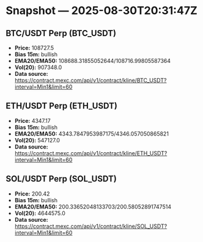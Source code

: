 # Snapshot — 2025-08-30T20:31:47Z

## BTC/USDT Perp (BTC_USDT)
- **Price:** 108727.5
- **Bias 15m:** bullish
- **EMA20/EMA50:** 108688.31855052644/108716.99805587364
- **Vol(20):** 907348.0
- **Data source:** https://contract.mexc.com/api/v1/contract/kline/BTC_USDT?interval=Min1&limit=60

## ETH/USDT Perp (ETH_USDT)
- **Price:** 4347.17
- **Bias 15m:** bullish
- **EMA20/EMA50:** 4343.7847953987175/4346.057050865821
- **Vol(20):** 547127.0
- **Data source:** https://contract.mexc.com/api/v1/contract/kline/ETH_USDT?interval=Min1&limit=60

## SOL/USDT Perp (SOL_USDT)
- **Price:** 200.42
- **Bias 15m:** bullish
- **EMA20/EMA50:** 200.33652048133703/200.58052891747514
- **Vol(20):** 4644575.0
- **Data source:** https://contract.mexc.com/api/v1/contract/kline/SOL_USDT?interval=Min1&limit=60
